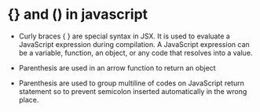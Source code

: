 # {} and () in javascript

- Curly braces { } are special syntax in JSX. It is used to evaluate a JavaScript expression during compilation. A JavaScript expression can be a variable, function, an object, or any code that resolves into a value.

- Parenthesis are used in an arrow function to return an object

- Parenthesis are used to group multiline of codes on JavaScript return statement so to prevent semicolon inserted automatically in the wrong place.